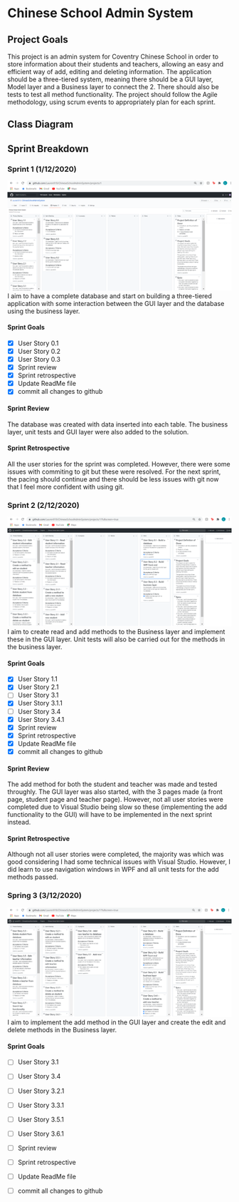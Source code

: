# Chinese School Admin System

## Project Goals
This project is an admin system for Coventry Chinese School in order to store information about their students and teachers, allowing an easy and efficient way of add, editing and deleting information.
The application should be a three-tiered system, meaning there should be a GUI layer, Model layer and a Business layer to connect the 2. There should also be tests to test all method functionality. 
The project should follow the Agile methodology, using scrum events to appropriately plan for each sprint.

## Class Diagram

## Sprint Breakdown
### Sprint 1 (1/12/2020)
![StartofSprint1](https://github.com/Lauren919/ChineseSchoolAdminSystem/blob/main/Project%20Images/Sprint%201.png)
I aim to have a complete database and start on building a three-tiered application with some interaction between the GUI layer and the database using the business layer.

#### Sprint Goals
- [x] User Story 0.1
- [x] User Story 0.2
- [x] User Story 0.3
- [x] Sprint review
- [x] Sprint retrospective
- [x] Update ReadMe file
- [x] commit all changes to github

#### Sprint Review
The database was created with data inserted into each table. The business layer, unit tests and GUI layer were also added to the solution.

#### Sprint Retrospective
All the user stories for the sprint was completed. However, there were some issues with commiting to git but these were resolved. For the next sprint, the pacing should continue and there should be less issues with git now that I feel more confident with using git.


### Sprint 2 (2/12/2020)
![StartOfSprint2](https://github.com/Lauren919/ChineseSchoolAdminSystem/blob/main/Project%20Images/Sprint%202.png)
I aim to create read and add methods to the Business layer and implement these in the GUI layer. Unit tests will also be carried out for the methods in the business layer.

#### Sprint Goals
- [x] User Story 1.1
- [x] User Story 2.1
- [ ] User Story 3.1
- [x] User Story 3.1.1
- [ ] User Story 3.4
- [x] User Story 3.4.1
- [x] Sprint review
- [x] Sprint retrospective
- [x] Update ReadMe file
- [x] commit all changes to github

#### Sprint Review
The add method for both the student and teacher was made and tested throughly. The GUI layer was also started, with the 3 pages made (a front page, student page and teacher page). However, not all user stories were completed due to Visual Studio being slow so these (implementing the add functionality to the GUI) will have to be implemented in the next sprint instead.

#### Sprint Retrospective
Although not all user stories were completed, the majority was which was good considering I had some technical issues with Visual Studio. However, I did learn to use navigation windows in WPF and all unit tests for the add methods passed.


### Spring 3 (3/12/2020)
![StartOfSprint3](https://github.com/Lauren919/ChineseSchoolAdminSystem/blob/main/Project%20Images/Sprint%203.png)
I aim to implement the add method in the GUI layer and create the edit and delete methods in the Business layer.

#### Sprint Goals
- [ ] User Story 3.1
- [ ] User Story 3.4
- [ ] User Story 3.2.1
- [ ] User Story 3.3.1
- [ ] User Story 3.5.1
- [ ] User Story 3.6.1
- [ ] Sprint review
- [ ] Sprint retrospective
- [ ] Update ReadMe file
- [ ] commit all changes to github

